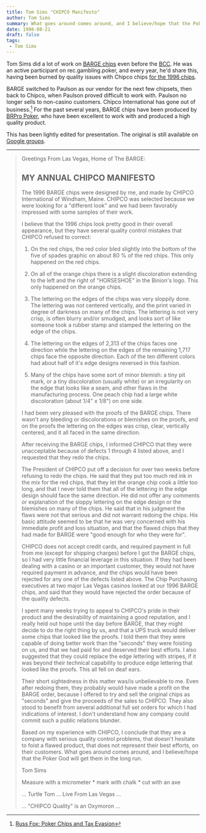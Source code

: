 ```yaml
---
title: Tom Sims "CHIPCO Manifesto"
author: Tom Sims
summary: What goes around comes around, and I believe/hope that the Poker God will get them in the long run.
date: 1998-08-21
draft: false
tags:
 - Tom Sims
---
```


Tom Sims did a lot of work on [BARGE chips](/chips/) even before the
[BCC](/chips/bcc/).  He was an active participant on rec.gambling.poker, and
every year, he'd share this, having been burned by quality issues with Chipco
chips [for the 1996 chips](/chips/gallery/1996/).

BARGE switched to Paulson as our vendor for the next few chipsets, then back to
Chipco, when Paulson proved difficult to work with.  Paulson no longer sells to
non-casino customers.  Chipco International has gone out of business.[^1]
For the past several years, BARGE chips have been produced by 
[BRPro Poker](https://brpropoker.com), who have been excellent to work with and
produced a high quality product.

This has been lightly edited for presentation.  The original is still available on
[Google groups](https://groups.google.com/g/rec.gambling.poker/c/7h2SYopYgeE/m/6Xx-2hUMPhcJ).

[^1]: [Russ Fox: Poker Chips and Tax Evasion](http://www.taxabletalk.com/2015/03/22/a-break-in-my-hiatus-poker-chips-and-tax-evasion/)

---

> Greetings From Las Vegas, Home of The BARGE:
>
> ## MY ANNUAL CHIPCO MANIFESTO
> 
> The 1996 BARGE chips were designed by me, and made by CHIPCO
> International of Windham, Maine. CHIPCO was selected because
> we were looking for a "different look" and we had been
> favorably impressed with some samples of their work.
> 
> I believe that the 1996 chips look pretty good in their
> overall appearance, but they have several quality control
> mistakes that CHIPCO refused to correct:
> 
> 
> 1. On the red chips, the red color bled slightly into the
> bottom of the five of spades graphic on about 80 % of the
> red chips. This only happened on the red chips.
> 
> 2. On all of the orange chips there is a slight
> discoloration extending to the left and the right of
> "HORSESHOE" in the Binion's logo. This only happened on
> the orange chips.
> 
> 3. The lettering on the edges of the chips was very sloppily
> done. The lettering was not centered vertically, and the
> print varied in degree of darkness on many of the chips.
> The lettering is not very crisp, is often blurry and/or
> smudged, and looks sort of like someone took a rubber
> stamp and stamped the lettering on the edge of the chips.
> 
> 4. The lettering on the edges of 2,313 of the chips faces
> one direction while the lettering on the edges of the
> remaining 1,717 chips face the opposite direction. Each
> of the ten different colors had about half of it's edge
> designs reversed in this fashion.
> 
> 5. Many of the chips have some sort of minor blemish: a tiny
> pit mark, or a tiny discoloration (usually white) or an
> irregularity on the edge that looks like a seam, and
> other flaws in the manufacturing process. One peach chip
> had a large white discoloration (about 1/4" x 1/8") on
> one side.
> 
> I had been very pleased with the proofs of the BARGE chips.
> There wasn't any bleeding or discolorations or blemishes on
> the proofs, and on the proofs the lettering on the edges was
> crisp, clear, vertically centered, and it all faced in the
> same direction.
> 
> After receiving the BARGE chips, I informed CHIPCO that they
> were unacceptable because of defects 1 through 4 listed
> above, and I requested that they redo the chips.
> 
> The President of CHIPCO put off a decision for over two
> weeks before refusing to redo the chips. He said that they
> put too much red ink in the mix for the red chips, that they
> let the orange chip cook a little too long, and that I never
> told them that all of the lettering in the edge design
> should face the same direction. He did not offer any
> comments or explanation of the sloppy lettering on the edge
> design or the blemishes on many of the chips. He said that
> in his judgment the flaws were not that serious and did not
> warrant redoing the chips. His basic attitude seemed to be
> that he was very concerned with his immediate profit and
> loss situation, and that the flawed chips that they had made
> for BARGE were "good enough for who they were for".
> 
> CHIPCO does not accept credit cards, and required payment in
> full from me (except for shipping charges) before I got the
> BARGE chips, so I had very little financial leverage in this
> situation. If they had been dealing with a casino or an
> important customer, they would not have required payment in
> advance, and the chips would have been rejected for any one
> of the defects listed above. The Chip Purchasing executives
> at two major Las Vegas casinos looked at our 1996 BARGE
> chips, and said that they would have rejected the order
> because of the quality defects.
> 
> I spent many weeks trying to appeal to CHIPCO's pride in
> their product and the desirability of maintaining a good
> reputation, and I really held out hope until the day before
> BARGE, that they might decide to do the right thing by us,
> and that a UPS truck would deliver some chips that looked
> like the proofs. I told them that they were capable of doing
> better work than the "seconds" they were foisting on us, and
> that we had paid for and deserved their best efforts. I also
> suggested that they could replace the edge lettering with
> stripes, if it was beyond their technical capability to
> produce edge lettering that looked like the proofs. This all
> fell on deaf ears.
> 
> Their short sightedness in this matter was/is unbelievable
> to me. Even after redoing them, they probably would have
> made a profit on the BARGE order, because I offered to try
> and sell the original chips as "seconds" and give the
> proceeds of the sales to CHIPCO. They also stood to benefit
> from several additional full set orders for which I had
> indications of interest. I don't understand how any company
> could commit such a public relations blunder.
> 
> Based on my experience with CHIPCO, I conclude that they are
> a company with serious quality control problems, that
> doesn't hesitate to foist a flawed product, that does not
> represent their best efforts, on their customers. What goes
> around comes around, and I believe/hope that the Poker God
> will get them in the long run.
> 
> 
> Tom Sims
> 
> Measure with a micrometer * mark with chalk * cut with an axe
> 
> ... Turtle Tom ... Live From Las Vegas ...
> 
> ... "CHIPCO Quality" is an Oxymoron ...
